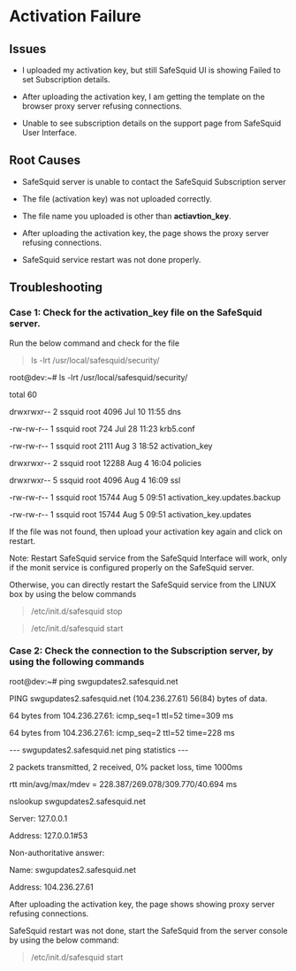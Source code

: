 # Activation Failure

## Issues

-   I uploaded my activation key, but still SafeSquid UI is showing Failed to set Subscription details.

-   After uploading the activation key, I am getting the template on the browser proxy server refusing connections.

-   Unable to see subscription details on the support page from SafeSquid User Interface.

## Root Causes

-   SafeSquid server is unable to contact the SafeSquid Subscription server

-   The file (activation key) was not uploaded correctly.

-   The file name you uploaded is other than **actiavtion_key**.

-   After uploading the activation key, the page shows the proxy server refusing connections.

-   SafeSquid service restart was not done properly.

## Troubleshooting

### Case 1: Check for the activation_key file on the SafeSquid server.

Run the below command and check for the file

> ls -lrt /usr/local/safesquid/security/

root@dev:~# ls -lrt /usr/local/safesquid/security/

total 60

drwxrwxr-- 2 ssquid root 4096 Jul 10 11:55 dns

-rw-rw-r-- 1 ssquid root 724 Jul 28 11:23 krb5.conf

-rw-rw-r-- 1 ssquid root 2111 Aug 3 18:52 activation_key

drwxrwxr-- 2 ssquid root 12288 Aug 4 16:04 policies

drwxrwxr-- 5 ssquid root 4096 Aug 4 16:09 ssl

-rw-rw-r-- 1 ssquid root 15744 Aug 5 09:51 activation_key.updates.backup

-rw-rw-r-- 1 ssquid root 15744 Aug 5 09:51 activation_key.updates

If the file was not found, then upload your activation key again and click on restart.

Note: Restart SafeSquid service from the SafeSquid Interface will work, only if the monit service is configured properly on the SafeSquid server.

Otherwise, you can directly restart the SafeSquid service from the LINUX box by using the below commands

> /etc/init.d/safesquid stop

> /etc/init.d/safesquid start

### Case 2: Check the connection to the Subscription server, by using the following commands

root@dev:~# ping swgupdates2.safesquid.net

PING swgupdates2.safesquid.net (104.236.27.61) 56(84) bytes of data.

64 bytes from 104.236.27.61: icmp_seq=1 ttl=52 time=309 ms

64 bytes from 104.236.27.61: icmp_seq=2 ttl=52 time=228 ms

--- swgupdates2.safesquid.net ping statistics ---

2 packets transmitted, 2 received, 0% packet loss, time 1000ms

rtt min/avg/max/mdev = 228.387/269.078/309.770/40.694 ms

nslookup swgupdates2.safesquid.net

Server: 127.0.0.1

Address: 127.0.0.1#53

Non-authoritative answer:

Name: swgupdates2.safesquid.net

Address: 104.236.27.61

After uploading the activation key, the page shows showing proxy server refusing connections.

SafeSquid restart was not done, start the SafeSquid from the server console by using the below command:

> /etc/init.d/safesquid start
